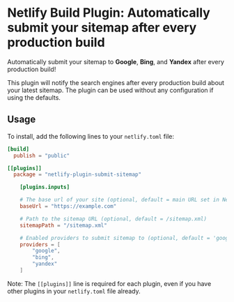 # Netlify Build Plugin: Automatically submit your sitemap after every production build

Automatically submit your sitemap to **Google**, **Bing**, and **Yandex** after every production build!

This plugin will notify the search engines after every production build about your latest sitemap. The plugin can be used without any configuration if using the defaults.

## Usage

To install, add the following lines to your `netlify.toml` file:

```toml
[build]
  publish = "public"

[[plugins]]
  package = "netlify-plugin-submit-sitemap"

	[plugins.inputs]

	# The base url of your site (optional, default = main URL set in Netlify)
	baseUrl = "https://example.com"

	# Path to the sitemap URL (optional, default = /sitemap.xml)
	sitemapPath = "/sitemap.xml"

	# Enabled providers to submit sitemap to (optional, default = 'google', 'bing', 'yandex'). Possible providers are currently only 'google', 'bing', 'yandex'.
	providers = [
		"google",
		"bing",
		"yandex"
	]
```

Note: The `[[plugins]]` line is required for each plugin, even if you have other plugins in your `netlify.toml` file already.
